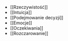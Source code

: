 - [[Rzeczywistość]]
- [[Intuicja]]
- [[Podejmowanie decyzji]]
- [[Emocje]]
- [[Oczekiwania]]
- [[Rozczarowanie]]